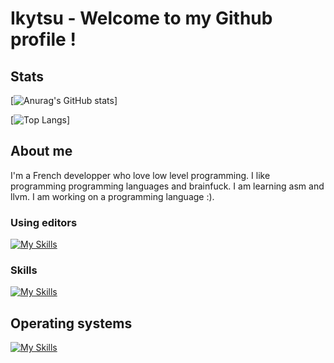 # Ikytsu - Welcome to my Github profile !

## Stats
[![Anurag's GitHub stats](https://github-readme-stats.vercel.app/api?username=Ikytsu&theme=tokyonight)]

[![Top Langs](https://github-readme-stats.vercel.app/api/top-langs/?username=Ikytsu&layout=compact&theme=tokyonight)]

## About me

I'm a French developper who love low level programming.
I like programming programming languages and brainfuck.
I am learning asm and llvm.
I am working on a programming language :).

### Using editors
[![My Skills](https://skillicons.dev/icons?i=pycharm,vscode&theme=dark)](https://skillicons.dev)

### Skills
[![My Skills](https://skillicons.dev/icons?i=c,cpp,cs,python,java,lua,unity,blender&theme=dark)](https://skillicons.dev)

## Operating systems
[![My Skills](https://skillicons.dev/icons?i=linux,mint&theme=dark)](https://skillicons.dev)

